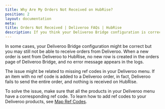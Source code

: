 ```yaml
---
title: Why Are My Orders Not Received on HubRise?
position: 2
layout: documentation
meta:
title: Orders Not Received | Deliveroo FAQs | HubRise
description: If you think your Deliveroo Bridge configuration is correct, and you still do not receive orders from Deliveroo, there might be products with missing ref codes in your menu.
---
```


In some cases, your Deliveroo Bridge configuration might be correct but you may still not be able to receive orders from Deliveroo. When a new order is sent from Deliveroo to HubRise, no new row is created in the orders page of Deliveroo Bridge, and no error message appears in the logs.

The issue might be related to missing ref codes in your Deliveroo menu. If an item with no ref code is added to a Deliveroo order, in fact, Deliveroo fails to send the entire order, and nothing is received on HubRise.

To solve the issue, make sure that all the products in your Deliveroo menu have a corresponding ref code. To learn how to add ref codes to your Deliveroo products, see [Map Ref Codes](/apps/deliveroo/map-ref-codes).

